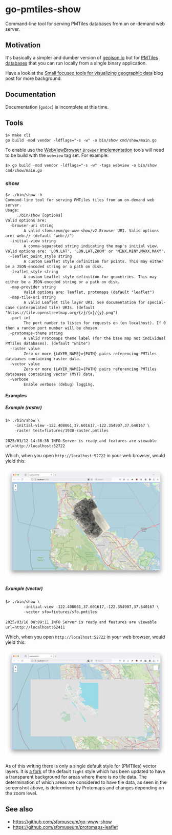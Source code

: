 # go-pmtiles-show

Command-line tool for serving PMTiles databases from an on-demand web server.

## Motivation

It's basically a simpler and dumber version of [geojson.io](https://geojson.io/) but for [PMTiles databases](https://docs.protomaps.com/pmtiles/) that you can run locally from a single binary application.

Have a look at the [Small focused tools for visualizing geographic data](https://millsfield.sfomuseum.org/blog/2024/10/02/show/) blog post for more background.

## Documentation

Documentation (`godoc`) is incomplete at this time.

## Tools

```
$> make cli
go build -mod vendor -ldflags="-s -w" -o bin/show cmd/show/main.go
```

To enable use the [WebViewBrowser `Browser` implementation](https://github.com/sfomuseum/go-www-show?tab=readme-ov-file#webviewbrowser-webview) tools will need to be build with the `webview` tag set. For example:

```
$> go build -mod vendor -ldflags="-s -w" -tags webview -o bin/show cmd/show/main.go
```

### show

```
$> ./bin/show -h
Command-line tool for serving PMTiles tiles from an on-demand web server.
Usage:
	 ./bin/show [options]
Valid options are:
  -browser-uri string
    	A valid sfomuseum/go-www-show/v2.Browser URI. Valid options are: web:// (default "web://")
  -initial-view string
    	A comma-separated string indicating the map's initial view. Valid options are: 'LON,LAT', 'LON,LAT,ZOOM' or 'MINX,MINY,MAXX,MAXY'.
  -leaflet_point_style string
    	A custom Leaflet style definition for points. This may either be a JSON-encoded string or a path on disk.
  -leaflet_style string
    	A custom Leaflet style definition for geometries. This may either be a JSON-encoded string or a path on disk.
  -map-provider string
    	Valid options are: leaflet, protomaps (default "leaflet")
  -map-tile-uri string
    	A valid Leaflet tile layer URI. See documentation for special-case (interpolated tile) URIs. (default "https://tile.openstreetmap.org/{z}/{x}/{y}.png")
  -port int
    	The port number to listen for requests on (on localhost). If 0 then a random port number will be chosen.
  -protomaps-theme string
    	A valid Protomaps theme label (for the base map not individual PMTiles databases). (default "white")
  -raster value
    	Zero or more {LAYER_NAME}={PATH} pairs referencing PMTiles databases containing raster data.
  -vector value
    	Zero or more {LAYER_NAME}={PATH} pairs referencing PMTiles databases containing vector (MVT) data.
  -verbose
    	Enable verbose (debug) logging.
```	

#### Examples

##### Example (raster)

```
$> ./bin/show \
	-initial-view -122.408061,37.601617,-122.354907,37.640167 \
	-raster test=fixtures/1930-raster.pmtiles
	
2025/03/12 14:36:38 INFO Server is ready and features are viewable url=http://localhost:52722
```

Which, when you open `http://localhost:52722` in your web browser, would yield this:

![](docs/images/go-pmtiles-show-raster.png)

##### Example (vector)

```
$> ./bin/show \
		-initial-view -122.408061,37.601617,-122.354907,37.640167 \
		-vector sfo=fixtures/sfo.pmtiles

2025/03/18 08:09:11 INFO Server is ready and features are viewable url=http://localhost:62411
```

Which, when you open `http://localhost:52722` in your web browser, would yield this:

![](docs/images/go-pmtiles-show-vector.png)

As of this writing there is only a single default style for (PMTiles) vector layers. It is [a fork](https://github.com/sfomuseum/protomaps-leaflet) of the default `light` style which has been updated to have a transparent background for areas where there is no tile data. The determination of which areas are considered to have tile data, as seen in the screenshot above, is determined by Protomaps and changes depending on the zoom level.

## See also

* https://github.com/sfomuseum/go-www-show
* https://github.com/sfomuseum/protomaps-leaflet